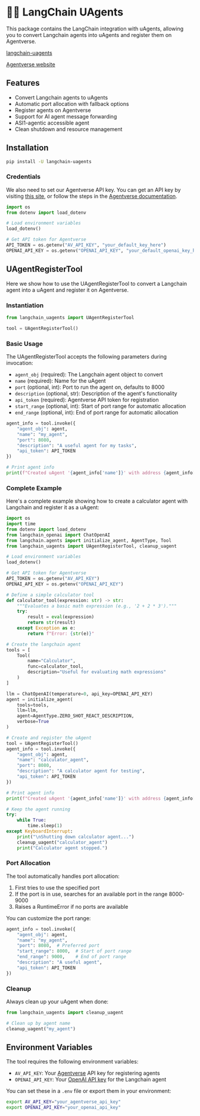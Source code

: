 # 🦜️🔗 LangChain UAgents

This package contains the LangChain integration with uAgents, allowing you to convert Langchain agents into uAgents and register them on Agentverse.

[langchain-uagents](https://github.com/fetchai/langchain-uagents)

[Agentverse website](https://agentverse.ai/)

## Features

- Convert Langchain agents to uAgents
- Automatic port allocation with fallback options
- Register agents on Agentverse
- Support for AI agent message forwarding
- ASI1-agentic accessible agent
- Clean shutdown and resource management

## Installation

```bash
pip install -U langchain-uagents
```

### Credentials

We also need to set our Agentverse API key. You can get an API key by visiting [this site](https://agentverse.ai/profile/api-keys), or follow the steps in the [Agentverse documentation](https://innovationlab.fetch.ai/resources/docs/agentverse/agentverse-api-key).

```python
import os
from dotenv import load_dotenv

# Load environment variables
load_dotenv()

# Get API token for Agentverse
API_TOKEN = os.getenv("AV_API_KEY", "your_default_key_here")
OPENAI_API_KEY = os.getenv("OPENAI_API_KEY", "your_default_openai_key_here")
```

## UAgentRegisterTool

Here we show how to use the UAgentRegisterTool to convert a Langchain agent into a uAgent and register it on Agentverse.

### Instantiation

```python
from langchain_uagents import UAgentRegisterTool

tool = UAgentRegisterTool()
```

### Basic Usage

The UAgentRegisterTool accepts the following parameters during invocation:

- `agent_obj` (required): The Langchain agent object to convert
- `name` (required): Name for the uAgent
- `port` (optional, int): Port to run the agent on, defaults to 8000
- `description` (optional, str): Description of the agent's functionality
- `api_token` (required): Agentverse API token for registration
- `start_range` (optional, int): Start of port range for automatic allocation
- `end_range` (optional, int): End of port range for automatic allocation

```python
agent_info = tool.invoke({
    "agent_obj": agent,
    "name": "my_agent",
    "port": 8080,
    "description": "A useful agent for my tasks",
    "api_token": API_TOKEN
})

# Print agent info
print(f"Created uAgent '{agent_info['name']}' with address {agent_info['address']} on port {agent_info['port']}")
```

### Complete Example

Here's a complete example showing how to create a calculator agent with Langchain and register it as a uAgent:

```python
import os
import time
from dotenv import load_dotenv
from langchain_openai import ChatOpenAI
from langchain.agents import initialize_agent, AgentType, Tool
from langchain_uagents import UAgentRegisterTool, cleanup_uagent

# Load environment variables
load_dotenv()

# Get API token for Agentverse
API_TOKEN = os.getenv("AV_API_KEY")
OPENAI_API_KEY = os.getenv("OPENAI_API_KEY")

# Define a simple calculator tool
def calculator_tool(expression: str) -> str:
    """Evaluates a basic math expression (e.g., '2 + 2 * 3')."""
    try:
        result = eval(expression)
        return str(result)
    except Exception as e:
        return f"Error: {str(e)}"

# Create the langchain agent
tools = [
    Tool(
        name="Calculator",
        func=calculator_tool,
        description="Useful for evaluating math expressions"
    )
]

llm = ChatOpenAI(temperature=0, api_key=OPENAI_API_KEY)
agent = initialize_agent(
    tools=tools,
    llm=llm,
    agent=AgentType.ZERO_SHOT_REACT_DESCRIPTION,
    verbose=True
)

# Create and register the uAgent
tool = UAgentRegisterTool()
agent_info = tool.invoke({
    "agent_obj": agent,
    "name": "calculator_agent",
    "port": 8080,
    "description": "A calculator agent for testing",
    "api_token": API_TOKEN
})

# Print agent info
print(f"Created uAgent '{agent_info['name']}' with address {agent_info['address']} on port {agent_info['port']}")

# Keep the agent running
try:
    while True:
        time.sleep(1)
except KeyboardInterrupt:
    print("\nShutting down calculator agent...")
    cleanup_uagent("calculator_agent")
    print("Calculator agent stopped.")
```

### Port Allocation

The tool automatically handles port allocation:

1. First tries to use the specified port
2. If the port is in use, searches for an available port in the range 8000-9000
3. Raises a RuntimeError if no ports are available

You can customize the port range:

```python
agent_info = tool.invoke({
    "agent_obj": agent,
    "name": "my_agent",
    "port": 8080,  # Preferred port
    "start_range": 8000,  # Start of port range
    "end_range": 9000,    # End of port range
    "description": "A useful agent",
    "api_token": API_TOKEN
})
```

### Cleanup

Always clean up your uAgent when done:

```python
from langchain_uagents import cleanup_uagent

# Clean up by agent name
cleanup_uagent("my_agent")
```

## Environment Variables

The tool requires the following environment variables:

- `AV_API_KEY`: Your [Agentverse](https://agentverse.ai/) API key for registering agents
- `OPENAI_API_KEY`: Your [OpenAI API key](https://platform.openai.com/api-keys) for the Langchain agent

You can set these in a `.env` file or export them in your environment:

```bash
export AV_API_KEY="your_agentverse_api_key"
export OPENAI_API_KEY="your_openai_api_key"
```

